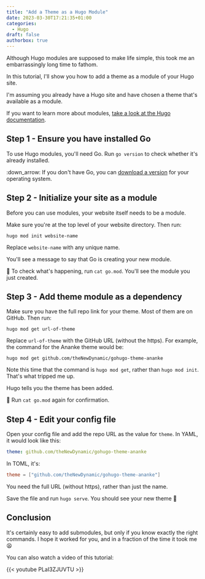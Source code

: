 ```yaml
---
title: "Add a Theme as a Hugo Module"
date: 2023-03-30T17:21:35+01:00
categories:
  - Hugo
draft: false
authorbox: true
---
```


Although Hugo modules are supposed to make life simple, this took me an embarrassingly long time to fathom. 

In this tutorial, I'll show you how to add a theme as a module of your Hugo site.

I'm assuming you already have a Hugo site and have chosen a theme that's available as a module.

If you want to learn more about modules, [take a look at the Hugo documentation](https://gohugo.io/hugo-modules/use-modules/).

## Step 1 - Ensure you have installed Go

To use Hugo modules, you'll need Go. Run `go version` to check whether it's already installed. 

:down_arrow: If you don't have Go, you can [download a version](https://go.dev/doc/install) for your operating system.

## Step 2 - Initialize your site as a module

Before you can use modules, your website itself needs to be a module.

Make sure you're at the top level of your website directory. Then run:

```shell
hugo mod init website-name
```

Replace `website-name` with any unique name.

You'll see a message to say that Go is creating your new module.

:eyes: To check what's happening, run `cat go.mod`. You'll see the module you just created.

## Step 3 - Add theme module as a dependency

Make sure you have the full repo link for your theme. Most of them are on GitHub. Then run:

```shell
hugo mod get url-of-theme
```

Replace `url-of-theme` with the GitHub URL (without the https). For example, the command for the Ananke theme would be:

```shell
hugo mod get github.com/theNewDynamic/gohugo-theme-ananke
```

Note this time that the command is `hugo mod get`, rather than `hugo mod init`. That's what tripped me up.

Hugo tells you the theme has been added. 

:eyes: Run `cat go.mod` again for confirmation.

## Step 4 - Edit your config file

Open your config file and add the repo URL as the value for `theme`. In YAML, it would look like this:

```yaml
theme: github.com/theNewDynamic/gohugo-theme-ananke
```

In TOML, it's:

```toml
theme = ["github.com/theNewDynamic/gohugo-theme-ananke"]
```

You need the full URL (without https), rather than just the name.

Save the file and run `hugo serve`. You should see your new theme :tada:


## Conclusion

It's certainly easy to add submodules, but only if you know exactly the right commands. I hope it worked for you, and in a fraction of the time it took me :tired_face:

You can also watch a video of this tutorial:

{{< youtube PLaI3ZJUVTU >}}
